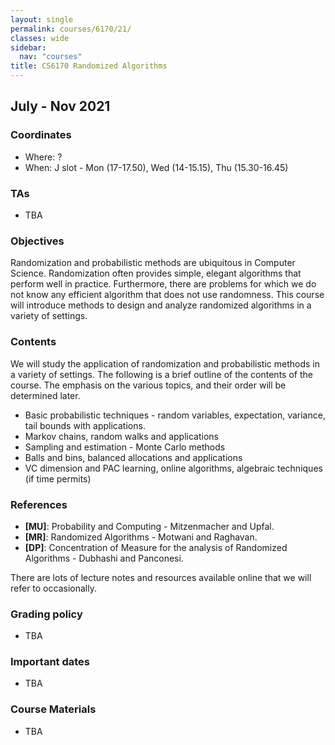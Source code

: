 ```yaml
---
layout: single
permalink: courses/6170/21/
classes: wide
sidebar:
  nav: "courses"
title: CS6170 Randomized Algorithms
---
```


## July - Nov 2021

### <i class="fas fa-map-marker-alt" style="color:DodgerBlue"></i> Coordinates
- Where: ?
- When: J slot - Mon (17-17.50), Wed (14-15.15), Thu (15.30-16.45)

### <i class="fas fa-users" style="color:DodgerBlue"></i> TAs
- TBA

### <i class="fas fa-bullseye" style="color:DodgerBlue"></i> Objectives
Randomization and probabilistic methods are ubiquitous in Computer Science. Randomization often provides simple, elegant algorithms that perform well in practice. Furthermore, there are problems for which we do not know any efficient algorithm that does not use randomness. This course will introduce methods to design and analyze randomized algorithms in a variety of settings.

### <i class="far fa-list-alt" style="color:DodgerBlue"></i> Contents
We will study the application of randomization and probabilistic methods in a variety of settings. The following is a brief outline of the contents of the course. The emphasis on the various topics, and their order will be determined later.
- Basic probabilistic techniques - random variables, expectation, variance, tail bounds with applications.
- Markov chains, random walks and applications
- Sampling and estimation - Monte Carlo methods
- Balls and bins, balanced allocations and applications
- VC dimension and PAC learning, online algorithms, algebraic techniques (if time permits)


### <i class="fas fa-book" style="color:DodgerBlue"></i> References
 - **[MU]**: Probability and Computing - Mitzenmacher and Upfal.
 - **[MR]**: Randomized Algorithms - Motwani and Raghavan.
 - **[DP]**: Concentration of Measure for the analysis of Randomized Algorithms - Dubhashi and Panconesi.

 There are lots of lecture notes and resources available online that we will refer to occasionally.

### <i class="fas fa-percentage" style="color:DodgerBlue"></i> Grading policy
 - TBA

### <i class="far fa-calendar-alt" style="color:DodgerBlue"></i> Important dates
 - TBA

### <i class="fas fa-folder-open" style="color:DodgerBlue"></i> Course Materials
 - TBA
